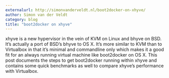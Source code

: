 ```yaml
---
externalurl: http://simonvanderveldt.nl/boot2docker-on-xhyve/
author: Simon van der Veldt
category: blog
title: "boot2docker on xhyve"
---
```

xhyve is a new hypervisor in the vein of KVM on Linux and bhyve on BSD. It’s actually a port of BSD’s bhyve to OS X.
It’s more similar to KVM than to Virtualbox in that it’s minimal and commandline only which makes it a good fit for an always running virtual machine like boot2docker on OS X.
This post documents the steps to get boot2docker running within xhyve and contains some quick benchmarks as well to compare xhyve’s performance with Virtualbox.
